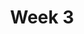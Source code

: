 ---
    title: Week 3
    weekNumber: 3
    days:
      - date: 2024-1-22
        events:
          "**LEC 6**{: .label .label-lecture } Grouping and Data Visualization":
            "[CIT 7.0-7.1](https://inferentialthinking.com/chapters/07/Visualization.html)"
                
          "<small><i><span style='display: inline-block; padding-left: 80px'><b>Keywords:</b> .groupby, numerical vs. categorical, scatter plot, line plot, bar chart </span></i></small>":
          "**QUIZ 1**{: .label .label-quiz } **Quiz 1 covers Lectures 1-4**":
      - date: 2024-1-24
        events:
          "**LEC 7**{: .label .label-lecture } Distributions and Histograms":
            "[CIT 7.2-7.3](https://inferentialthinking.com/chapters/07/2/Visualizing_Numerical_Distributions.html)"
                
          "<small><i><span style='display: inline-block; padding-left: 80px'><b>Keywords:</b> distributions, density histograms, binning, total area, overlaid plots </span></i></small>":
      - date: 2024-1-25
        events:
          
          "**HW 1**{: .label .label-hw } **Basic Python, Arrays, and DataFrames**":
      - date: 2024-1-26
        events:
          "**LEC 8**{: .label .label-lecture } Functions and Applying":
            "[BPD 6](https://notes.dsc10.com/01-getting_started/functions-defining.html#example), [12](https://notes.dsc10.com/02-data_sets/apply.html)"
                
          "<small><i><span style='display: inline-block; padding-left: 80px'><b>Keywords:</b> functions, arguments, print vs. return, .apply, .reset_index </span></i></small>":
---